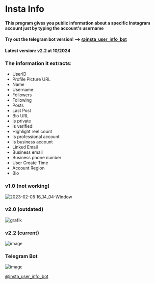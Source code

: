 # Insta Info
#### This program gives you public information about a specific Instagram account just by typing the account's username
#### Try out the telegram bot version! --> [@insta_user_info_bot](https://t.me/insta_user_info_bot)
#### Latest version: v2.2 at 10/2024
### The information it extracts:
- UserID
- Profile Picture URL
- Name
- Username
- Followers
- Following
- Posts
- Last Post
- Bio URL
- Is private
- Is verified
- Highlight reel count
- Is professional account
- Is business account 
- Linked Email
- Business email
- Business phone number
- User Create Time
- Account Region
- Bio

<h3> v1.0 (not working) </h3>

![2023-02-05 16_14_04-Window](https://user-images.githubusercontent.com/58238467/216827844-aa094fa3-624a-4691-a0a4-21fad4be9a37.png)

<h3> v2.0 (outdated) </h3>

![grafik](https://github.com/3a7/insta_info/assets/58238467/658eaed6-9f6b-4d8a-b0bd-e0195b0fa603)

<h3> v2.2 (current) </h3>

![image](https://github.com/user-attachments/assets/7117e925-35cb-407c-9d32-bf343b8230d9)

<h3> Telegram Bot </h3>

![image](https://github.com/user-attachments/assets/e3d391e0-fec2-4cae-99bc-dcd12ae610ca)

[@insta_user_info_bot](https://t.me/insta_user_info_bot)
